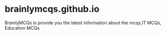 # brainlymcqs.github.io
BrainlyMCQs is provide you the latest information about the mcqs,IT MCQs, Education MCQs
